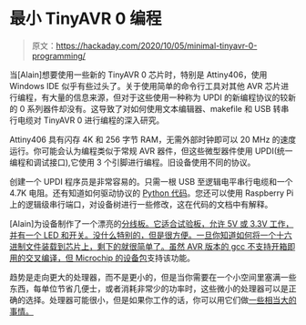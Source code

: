 # 最小 TinyAVR 0 编程

> 原文：<https://hackaday.com/2020/10/05/minimal-tinyavr-0-programming/>

当[Alain]想要使用一些新的 TinyAVR 0 芯片时，特别是 Attiny406，使用 Windows IDE 似乎有些过头了。关于使用简单的命令行工具对其他 AVR 芯片进行编程，有大量的信息来源，但对于这些使用一种称为 UPDI 的新编程协议的较新的 0 系列器件却没有。这导致了对如何使用文本编辑器、makefile 和 USB 转串行电缆对 TinyAVR 0 进行编程的深入研究。

Attiny406 具有闪存 4K 和 256 字节 RAM，无需外部时钟即可以 20 MHz 的速度运行。你可能会认为编程类似于常规 AVR 器件，但这些微型器件使用 UPDI(统一编程和调试接口),它使用 3 个引脚进行编程。旧设备使用不同的协议。

创建一个 UPDI 程序员是非常容易的。只需一根 USB 至逻辑电平串行电缆和一个 4.7K 电阻。还有知道如何驱动协议的 [Python 代码](https://github.com/mraardvark/pyupdi)。您还可以使用 Raspberry Pi 上的逻辑级串行端口，对设备树进行一些修改，这在代码的文档中有解释。

[Alain]为设备制作了一个漂亮的[分线板。它适合试验板，允许 5V 或 3.3V 工作，并有一个 LED 和开关。没什么特别的，但是很方便。一旦你知道如何将一个十六进制文件装载到芯片上，剩下的就很简单了。虽然 AVR 版本的 gcc 不支持开箱即用的交叉编译，但 Microchip 的](https://aisler.net/omzlo/playground/attiny406-dev)[设备包](http://packs.download.atmel.com)支持该功能。

趋势是走向更大的处理器，而不是更小的，但是当你需要在一个小空间里塞满一些东西，每单位节省几便士，或者消耗非常少的功率时，这些微小的处理器可以是正确的选择。处理器可能很小，但是如果你工作的话，你可以用它们做[一些相当大的事情。](https://hackaday.com/2020/01/07/tiny-machine-learning-on-the-attiny85/)